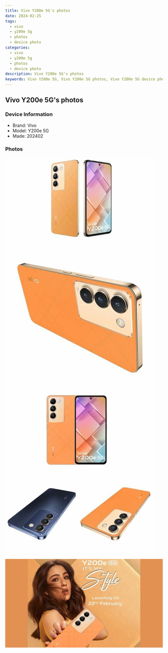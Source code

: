 ```yaml
---
title: Vivo Y200e 5G's photos
date: 2024-02-25
tags: 
  - vivo
  - y200e 5g
  - photos
  - device photo
categories: 
  - vivo
  - y200e 5g
  - photos
  - device photo
description: Vivo Y200e 5G's photos
keywords: Vivo Y200e 5G, Vivo Y200e 5G photos, Vivo Y200e 5G device photo
---
```


## Vivo Y200e 5G's photos

### Device Information

- Brand: Vivo
- Model: Y200e 5G
- Made: 202402

### Photos

![/images/best-assets/devices/vivo/vivo-y200e-5g/1.jpg](/images/best-assets/devices/vivo/vivo-y200e-5g/1.jpg)
![/images/best-assets/devices/vivo/vivo-y200e-5g/2.jpg](/images/best-assets/devices/vivo/vivo-y200e-5g/2.jpg)
![/images/best-assets/devices/vivo/vivo-y200e-5g/3.jpg](/images/best-assets/devices/vivo/vivo-y200e-5g/3.jpg)
![/images/best-assets/devices/vivo/vivo-y200e-5g/4.jpg](/images/best-assets/devices/vivo/vivo-y200e-5g/4.jpg)
![/images/best-assets/devices/vivo/vivo-y200e-5g/5.jpg](/images/best-assets/devices/vivo/vivo-y200e-5g/5.jpg)
